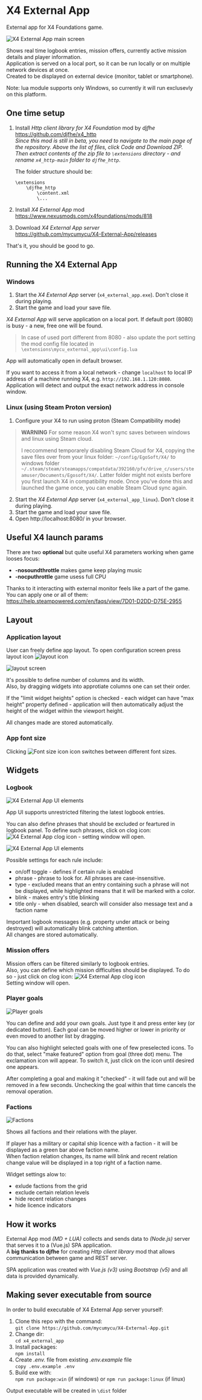 # X4 External App

External app for X4 Foundations game.

![X4 External App main screen](https://i.imgur.com/d2tnx9s.png)

Shows real time logbook entries, mission offers, currently active mission details and player information.  
Application is served on a local port, so it can be run locally or on multiple network devices at once.  
Created to be displayed on external device (monitor, tablet or smartphone).

Note: lua module supports only Windows, so currently it will run exclusevly on this platform.

## One time setup

1. Install *Http client library for X4 Foundation* mod by *djfhe*  
   https://github.com/djfhe/x4_http  
  _Since this mod is still in beta, you need to navigate to the main page of the repository. Above the list of files, click Code and Download ZIP.  
   Then extract contents of the zip file to `\extensions` directory - and rename `x4_http-main` folder to `djfhe_http`_.

   The folder structure should be:

   ```
   \extensions
       \djfhe_http
           \content.xml
           \...
   ```
  

3. Install *X4 External App* mod  
   https://www.nexusmods.com/x4foundations/mods/818

4. Download *X4 External App server*   
   https://github.com/mycumycu/X4-External-App/releases

That's it, you should be good to go.

## Running the X4 External App
### Windows
1. Start the *X4 External App* server (`x4_external_app.exe`). Don't close it during playing.
2. Start the game and load your save file.

*X4 External App* will serve application on a local port. If default port (8080) is busy - a new, free one will be found.
> In case of used port different from 8080 - also update the port setting the mod config file located in `\extensions\mycu_external_app\ui\config.lua`

App will automatically open in default browser.

If you want to access it from a local network - change `localhost` to local IP address of a machine running X4, e.g. `http://192.168.1.120:8080`.  
Application will detect and output the exact network address in console window.

### Linux (using Steam Proton version)
1. Configure your X4 to run using proton (Steam Compatibility mode)
> **WARNING** For some reason X4 won't sync saves between windows and linux using Steam cloud.
> 
> I reccommend temporarely disabling Steam Cloud for X4, copying the save files over from your linux folder: `~/config/EgoSoft/X4/` to windows folder `~/.steam/steam/steamapps/compatdata/392160/pfx/drive_c/users/steamuser/Documents/Egosoft/X4/`.  Latter folder might not exists berfore you first launch X4 in compatibility mode. Once you've done this and launched the game once, you can enable Steam Cloud sync again.
2. Start the *X4 External App* server (`x4_external_app_linux`). Don't close it during playing.
3. Start the game and load your save file.
4. Open http://localhost:8080/ in your browser.


## Useful X4 launch params
There are two **optional** but quite useful X4 parameters working when game looses focus:

   - **-nosoundthrottle** makes game keep playing music
   - **-nocputhrottle** game usess full CPU

   Thanks to it interacting with external monitor feels like a part of the game.  
   You can apply one or all of them: https://help.steampowered.com/en/faqs/view/7D01-D2DD-D75E-2955   

## Layout

### Application layout

User can freely define app layout. To open configuration screen press layout icon ![layout icon](https://i.imgur.com/DsukxhO.png)   

![layout screen](https://i.imgur.com/uUMZgEz.png)

It's possible to define number of columns and its width.  
Also, by dragging widgets into approtiate columns one can set their order.   

If the "limit widget heights" option is checked - each widget can have "max height" property defined - application will then automatically adjust the height of the widget within the viewport height.  

All changes made are stored automatically.

  
### App font size

Clicking ![Font size icon](https://i.imgur.com/neFE6wC.png) icon switches between different font sizes. 

## Widgets

### Logbook

![X4 External App UI elements](https://i.imgur.com/gopHNqi.png)

App UI supports unrestricted filtering the latest logbook entries.  

You can also define phrases that should be excluded or feartured in logbook panel.
To define such phrases, click on clog icon: ![X4 External App clog icon](https://i.imgur.com/KQGSIIO.png) - setting window will open.  

![X4 External App UI elements](https://i.imgur.com/Z9nw0Xa.png)

Possible settings for each rule include:

* on/off toggle - defines if certain rule is enabled
* phrase - phrase to look for. All phrases are case-insensitive.
* type - excluded means that an entry containing such a phrase will not be displayed, while highlighted means that it will be marked with a color.
* blink - makes entry's title blinking
* title only - when disabled, search will consider also message text and a faction name

Important logbook messages (e.g. property under attack or being destroyed) will automatically blink catching attention.  
All changes are stored automatically.  
  
### Mission offers
Mission offers can be filtered similarly to logbook entries.  
Also, you can define which mission difficulties should be displayed.
To do so - just click on clog icon: ![X4 External App clog icon](https://i.imgur.com/KQGSIIO.png)   
Setting window will open.  

### Player goals
![Player goals](https://i.imgur.com/xhaJ0LC.png)  

You can define and add your own goals. Just type it and press enter key (or dedicated button).
Each goal can be moved higher or lower in priority or even moved to another list by dragging.

You can also highlight selected goals with one of few preselected icons. 
To do that, select "make featured" option from goal (three dot) menu. The exclamation icon will appear. To switch it, just click on the icon until desired one appears.

After completing a goal and making it "checked" - it will fade out and will be removed in a few seconds. Unchecking the goal within that time cancels the removal operation.

### Factions
![Factions](https://i.imgur.com/GcuOrQj.png)  

Shows all factions and their relations with the player.

If player has a military or capital ship licence with a faction - it will be displayed as a green bar above faction name.  
When faction relation changes, its name will blink and recent relation change value will be displayed in a top right of a faction name.

Widget settings alow to:
* exlude factions from the grid
* exclude certain relation levels
* hide recent relation changes
* hide licence indicators
 
## How it works

External App mod *(MD + LUA)* collects and sends data to *(Node.js)* server that serves it to a (Vue.js) SPA application.  
A **big thanks to djfhe** for creating _Http client library_ mod that allows communication between game and REST server.

SPA application was created with *Vue.js (v3)* using *Bootstrap (v5)* and all data is provided dynamically.

## Making sever executable from source

In order to build executable of X4 External App server yourself:

1. Clone this repo with the command:  
   `git clone https://github.com/mycumycu/X4-External-App.git`
2. Change dir:  
   `cd x4_external_app`
3. Install packages:  
   `npm install`
4. Create *.env.* file from existing *.env.example* file  
   `copy .env.example .env`
5. Build exe with:  
   `npm run package:win` (if windows) or  `npm run package:linux` (if linux)

Output executable will be created in `\dist` folder

